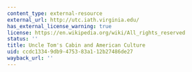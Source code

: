 ```yaml
---
content_type: external-resource
external_url: http://utc.iath.virginia.edu/
has_external_license_warning: true
license: https://en.wikipedia.org/wiki/All_rights_reserved
status: ''
title: Uncle Tom's Cabin and American Culture
uid: ccdc1334-9db9-4753-83a1-12b27486de27
wayback_url: ''
---
```

